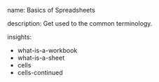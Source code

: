 name: Basics of Spreadsheets

description: Get used to the common terminology.

insights:
  - what-is-a-workbook
  - what-is-a-sheet
  - cells
  - cells-continued